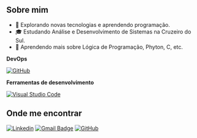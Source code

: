 
## Sobre mim

- 🤔 Explorando novas tecnologias e aprendendo programação.
- 🎓 Estudando Análise e Desenvolvimento de Sistemas na Cruzeiro do Sul.
- 🌱 Aprendendo mais sobre Lógica de Programação, Phyton, C, etc.


**DevOps**

[![GitHub](https://img.shields.io/badge/GitHub-%23121011.svg?logo=github&logoColor=white)](https://github.com/)



**Ferramentas de desenvolvimento**

[![Visual Studio Code](https://custom-icon-badges.demolab.com/badge/Visual%20Studio%20Code-0078d7.svg?logo=vsc&logoColor=white)](#)


## Onde me encontrar

[![Linkedin](https://img.shields.io/badge/-LinkedIn-blue?style=flat-square&logo=Linkedin&logoColor=white&link=www.linkedin.com/in/thierry-sousa)](www.linkedin.com/in/thierry-sousa)
[![Gmail Badge](https://img.shields.io/badge/-seuemail@email.com-006bed?style=flat-square&logo=Gmail&logoColor=white&link=mailto:thierrysousa99@gmail.com)](mailto:thierrysousa99@gmail.com)
[![GitHub](https://img.shields.io/badge/GitHub-%23121011.svg?logo=github&logoColor=white)](https://github.com/Thierry-Sousa)
